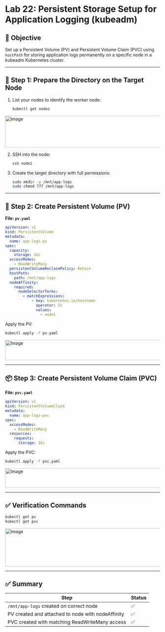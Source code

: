 # Lab 22: Persistent Storage Setup for Application Logging (kubeadm)

## 🎯 Objective

Set up a Persistent Volume (PV) and Persistent Volume Claim (PVC) using `hostPath` for storing application logs permanently on a specific node in a kubeadm Kubernetes cluster.

---

## 🧱 Step 1: Prepare the Directory on the Target Node

1. List your nodes to identify the worker node:
   ```bash
   kubectl get nodes
   ```
  <img width="510" height="103" alt="Image" src="https://github.com/user-attachments/assets/fba995d3-5946-42d3-acfc-72ea11fef9db" />

2. SSH into the node:
   ```bash
   ssh node1
   ```

3. Create the target directory with full permissions:
   ```bash
   sudo mkdir -p /mnt/app-logs
   sudo chmod 777 /mnt/app-logs
   ```

---

## 📁 Step 2: Create Persistent Volume (PV)

**File: `pv.yaml`**
```yaml
apiVersion: v1
kind: PersistentVolume
metadata:
  name: app-logs-pv
spec:
  capacity:
    storage: 1Gi
  accessModes:
    - ReadWriteMany
  persistentVolumeReclaimPolicy: Retain
  hostPath:
    path: /mnt/app-logs
  nodeAffinity:
    required:
      nodeSelectorTerms:
        - matchExpressions:
            - key: kubernetes.io/hostname
              operator: In
              values:
                - node1  
```

Apply the PV:
```bash
kubectl apply -f pv.yaml
```
<img width="699" height="66" alt="Image" src="https://github.com/user-attachments/assets/d2e42401-ba0d-41c8-8195-34b14cbea4b7" />

---

## 📦 Step 3: Create Persistent Volume Claim (PVC)

**File: `pvc.yaml`**
```yaml
apiVersion: v1
kind: PersistentVolumeClaim
metadata:
  name: app-logs-pvc
spec:
  accessModes:
    - ReadWriteMany
  resources:
    requests:
      storage: 1Gi
```

Apply the PVC:
```bash
kubectl apply -f pvc.yaml
```

<img width="716" height="64" alt="Image" src="https://github.com/user-attachments/assets/574c7e51-d671-4dfd-8178-6c8842fe9837" />

---

## ✅ Verification Commands

```bash
kubectl get pv
kubectl get pvc
```
<img width="1410" height="124" alt="Image" src="https://github.com/user-attachments/assets/c0908e52-87d9-49f4-8841-bac2ec1414b6" />

---

## ✅ Summary

| Step | Status |
|------|--------|
| `/mnt/app-logs` created on correct node | ✅ |
| PV created and attached to node with nodeAffinity | ✅ |
| PVC created with matching ReadWriteMany access | ✅ |
